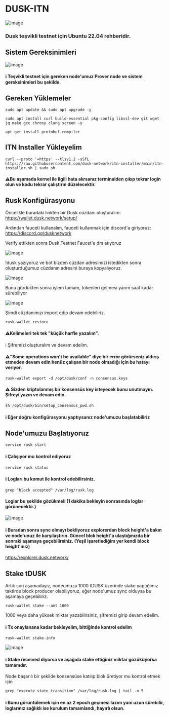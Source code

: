 # DUSK-ITN

![image](https://github.com/Alping0/DUSK-ITN/assets/105454859/177b330f-e6a0-48f2-846f-691ebbdfa344)


### Dusk teşvikli testnet için Ubuntu 22.04 rehberidir.

## Sistem Gereksinimleri

![image](https://github.com/Alping0/DUSK-ITN/assets/105454859/3430556d-a617-4036-ad27-b569eeaae0cf)

#### ℹ️ Teşvikli testnet için gereken node'umuz Prover node ve sistem gereksinimleri bu şekilde.

## Gereken Yüklemeler

```
sudo apt update && sudo apt upgrade -y
```
```
sudo apt install curl build-essential pkg-config libssl-dev git wget jq make gcc chrony clang screen -y
```
```
apt-get install protobuf-compiler
```

## ITN Installer Yükleyelim

```
curl --proto '=https' --tlsv1.2 -sSfL https://raw.githubusercontent.com/dusk-network/itn-installer/main/itn-installer.sh | sudo sh
```

#### ⚠️Bu aşamada kernel ile ilgili hata alırsanız terminalden çıkıp tekrar login olun ve kodu tekrar çalıştırın düzelecektir.

## Rusk Konfigürasyonu

Öncelikle buradaki linkten bir Dusk cüzdanı oluşturalım:
https://wallet.dusk.network/setup/


Ardından fauceti kullanalım, fauceti kullanmak için discord'a giriyoruz:
https://discord.gg/dusknetwork

Verify ettikten sonra Dusk Testnet Faucet'e dm atıyoruz

![image](https://github.com/Alping0/DUSK-ITN/assets/105454859/c8bfb70e-dc82-480f-9abe-7391567964c2)

!dusk yazıyoruz ve bot bizden cüzdan adresimizi istedikten sonra oluşturduğumuz cüzdanın adresini buraya kopyalıyoruz.

![image](https://github.com/Alping0/DUSK-ITN/assets/105454859/194c820c-b340-4dcf-9356-c7e22cde396b)

Bunu gördükten sonra işlem tamam, tokenleri gelmesi yarım saat kadar sürebiliyor

![image](https://github.com/Alping0/DUSK-ITN/assets/105454859/4cf335b7-6d74-4793-b564-ba535a74ea2e)

Şimdi cüzdanımızı import edip devam edebiliriz.

```
rusk-wallet restore
```
#### ⚠️Kelimeleri tek tek "küçük harfle yazalım".

ℹ️ Şifremizi oluşturalım ve devam edelim.

#### ⚠️"Some operations won't be available" diye bir error görürseniz aldırış etmeden devam edin henüz çalışan bir node olmadığı için bu hatayı veriyor.

```
rusk-wallet export -d /opt/dusk/conf -n consensus.keys
```
#### ⚠️ Sizden kriptolanmış bir konsensüs key isteyecek bunu unutmayın. Şifreyi yazın ve devam edin.

```
sh /opt/dusk/bin/setup_consensus_pwd.sh
```
#### ℹ️ Eğer doğru konfigürasyonu yaptıysanız node'umuzu başlatabiliriz

## Node'umuzu Başlatıyoruz
```
service rusk start
```
#### ℹ️ Çalışıyor mu kontrol ediyoruz
```
service rusk status
```
#### ℹ️ Logları bu komut ile kontrol edebilirsiniz.
```
grep "block accepted" /var/log/rusk.log
```
#### Loglar bu şekilde gözükmeli (1 dakika bekleyin sonrasında loglar görünecektir.)

![image](https://github.com/Alping0/DUSK-ITN/assets/105454859/a1a954d6-74ef-48e9-88ff-7255df8fa76b)

#### ℹ️ Buradan sonra sync olmayı bekliyoruz explorerdan block height'a bakın ve node'unuz ile karşılaştırın. Güncel blok height'a ulaştığınızda bir sonraki aşamaya geçebilirsiniz. (Yeşil işaretlediğim yer kendi block height'ınız)

https://explorer.dusk.network/

## Stake tDUSK

Artık son aşamadayız, nodeumuza 1000 tDUSK üzerinde stake yaptığımız taktirde block producer olabiliyoruz, eğer node'umuz sync olduysa bu aşamaya geçebiliriz.

```
rusk-wallet stake --amt 1000
```
1000 veya daha yüksek miktar yazabilirsiniz, şifremizi girip devam edelim.

#### ℹ️ Tx onaylanana kadar bekleyelim, bittiğinde kontrol edelim

```
rusk-wallet stake-info
```

![image](https://github.com/Alping0/DUSK-ITN/assets/105454859/02c8a8de-31c5-41db-adba-6b71d5b5d205)

#### ℹ️ Stake received diyorsa ve aşağıda stake ettiğiniz miktar gözüküyorsa tamamdır.

Node başarılı bir şekilde konsensüse katılıp blok üretiyor mu kontrol etmek için

```
grep "execute_state_transition" /var/log/rusk.log | tail -n 5
```
#### ℹ️ Bunu görüntülemek için en az 2 epoch geçmesi lazım yani uzun sürebilir, loglarınız sağlıklı ise kurulum tamamlandı, hayırlı olsun.



















